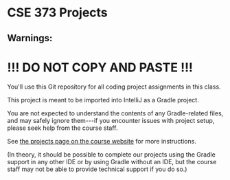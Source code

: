 # CSE 373 Projects

## Warnings:
# !!! DO NOT COPY AND PASTE !!!

You'll use this Git repository for all coding project assignments in this class.

This project is meant to be imported into IntelliJ as a Gradle project.

You are not expected to understand the contents of any Gradle-related files,
and may safely ignore them---if you encounter issues with project setup, please
seek help from the course staff.

See [the projects page on the course website](https://cs.uw.edu/373/projects/)
for more instructions.

(In theory, it should be possible to complete our projects using the Gradle
support in any other IDE or by using Gradle without an IDE, but the course
staff may not be able to provide technical support if you do so.)
